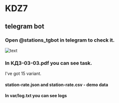 # KDZ7
## telegram bot

### Open @stations_tgbot in telegram to check it.

![text](media/metro.GIF)

### In КДЗ-03-03.pdf you can see task.

I've got 15 variant.

#### station-rate.json and station-rate.csv - demo data

#### In  var/log.txt you can see logs 

